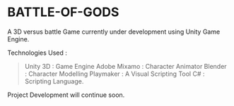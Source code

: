 # BATTLE-OF-GODS
A 3D versus battle Game currently under development using Unity Game Engine.

Technologies Used :

> Unity 3D : Game Engine 
> Adobe Mixamo : Character Animator 
> Blender : Character Modelling
> Playmaker : A Visual Scripting Tool
> C# : Scripting Language.


Project Development will continue soon.

